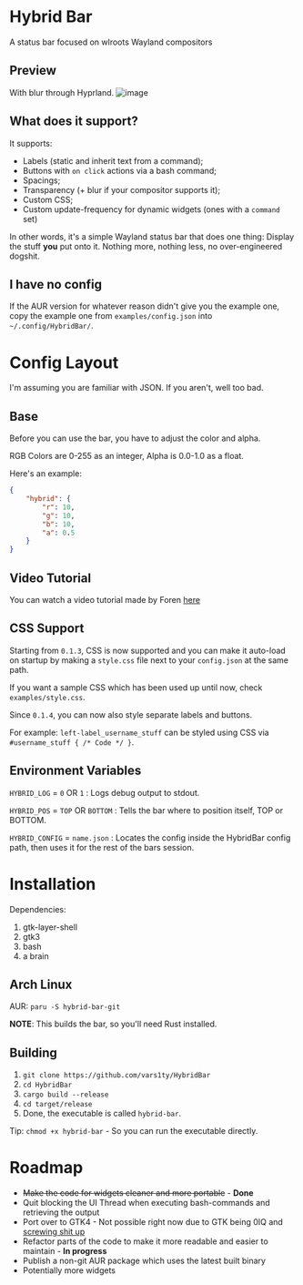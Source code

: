 # Hybrid Bar
A status bar focused on wlroots Wayland compositors

## Preview
With blur through Hyprland.
![image](https://user-images.githubusercontent.com/54314240/185250795-b5c1b948-ef69-4293-bd1b-4deedbbaa82d.png)

## What does it support?
It supports:
- Labels (static and inherit text from a command);
- Buttons with `on click` actions via a bash command;
- Spacings;
- Transparency (+ blur if your compositor supports it);
- Custom CSS;
- Custom update-frequency for dynamic widgets (ones with a `command` set)

In other words, it's a simple Wayland status bar that does one thing: Display the stuff __you__ put onto it. Nothing more, nothing less, no over-engineered dogshit.
## I have no config
If the AUR version for whatever reason didn't give you the example one, copy the example one from `examples/config.json` into `~/.config/HybridBar/`.
# Config Layout
I'm assuming you are familiar with JSON. If you aren't, well too bad.
## Base
Before you can use the bar, you have to adjust the color and alpha.

RGB Colors are 0-255 as an integer, Alpha is 0.0-1.0 as a float.

Here's an example:

```json
{
    "hybrid": {
        "r": 10,
        "g": 10,
        "b": 10,
        "a": 0.5
    }
}
```
## Video Tutorial
You can watch a video tutorial made by Foren [here](https://www.youtube.com/watch?v=5g7MX3jgv8A)
## CSS Support
Starting from `0.1.3`, CSS is now supported and you can make it auto-load on startup by making a `style.css` file next to your `config.json` at the same path.

If you want a sample CSS which has been used up until now, check `examples/style.css`.

Since `0.1.4`, you can now also style separate labels and buttons.

For example: `left-label_username_stuff` can be styled using CSS via `#username_stuff { /* Code */ }`.
## Environment Variables
`HYBRID_LOG` = `0` OR `1` : Logs debug output to stdout.

`HYBRID_POS` = `TOP` OR `BOTTOM` : Tells the bar where to position itself, TOP or BOTTOM.

`HYBRID_CONFIG` = `name.json` : Locates the config inside the HybridBar config path, then uses it for the rest of the bars session.
# Installation
Dependencies:

1. gtk-layer-shell
2. gtk3
3. bash
4. a brain

## Arch Linux
AUR: `paru -S hybrid-bar-git`

**NOTE**: This builds the bar, so you'll need Rust installed.
## Building
1. `git clone https://github.com/vars1ty/HybridBar`
2. `cd HybridBar`
3. `cargo build --release`
4. `cd target/release`
5. Done, the executable is called `hybrid-bar`.

Tip: `chmod +x hybrid-bar` - So you can run the executable directly.
# Roadmap
- ~~Make the code for widgets cleaner and more portable~~ - **Done**
- Quit blocking the UI Thread when executing bash-commands and retrieving the output
- Port over to GTK4 - Not possible right now due to GTK being 0IQ and [screwing shit up](https://github.com/wmww/gtk-layer-shell/issues/37)
- Refactor parts of the code to make it more readable and easier to maintain - **In progress**
- Publish a non-git AUR package which uses the latest built binary
- Potentially more widgets
